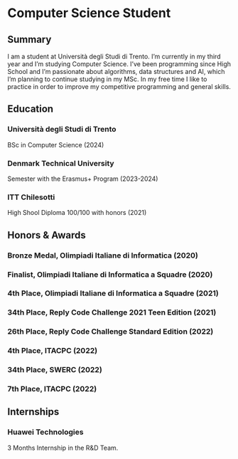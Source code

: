 # Computer Science Student

## Summary
I am a student at Università degli Studi di Trento. I’m currently in my third year and I’m studying Computer Science.
I’ve been programming since High School and I’m passionate about algorithms, data structures and AI, which I’m planning to continue studying
in my MSc.
In my free time I like to practice in order to improve my competitive programming and general skills.

## Education
### Università degli Studi di Trento
BSc in Computer Science (2024)

### Denmark Technical University
Semester with the Erasmus+ Program (2023-2024)

### ITT Chilesotti
High Shool Diploma 100/100 with honors (2021)


## Honors & Awards

### Bronze Medal, Olimpiadi Italiane di Informatica (2020)
### Finalist, Olimpiadi Italiane di Informatica a Squadre (2020)
### 4th Place, Olimpiadi Italiane di Informatica a Squadre (2021)
### 34th Place, Reply Code Challenge 2021 Teen Edition (2021)
### 26th Place, Reply Code Challenge Standard Edition (2022)
### 4th Place, ITACPC (2022)
### 34th Place, SWERC (2022)
### 7th Place, ITACPC (2022)

## Internships

### Huawei Technologies 
3 Months Internship in the R&D Team.


